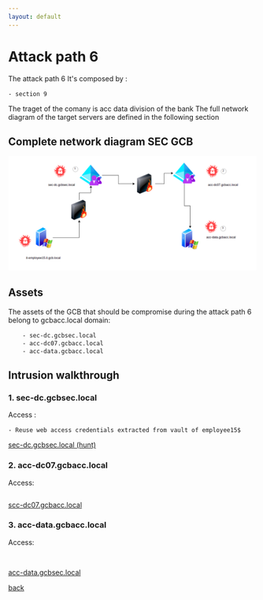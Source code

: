 ```yaml
---
layout: default
---
```


# Attack path 6

The attack path 6 It's composed by :

	- section 9

The traget of the comany is acc data division of the bank
The full network diagram of the target servers are defined in the following section

## Complete network diagram SEC GCB 

![ Attack_path 5 ](/assets/images/attack_path_6.png)

## Assets

The assets of the GCB that should be compromise during the attack path 6 belong to gcbacc.local domain:

```
	- sec-dc.gcbsec.local
	- acc-dc07.gcbacc.local
	- acc-data.gcbacc.local
```

## Intrusion walkthrough


### 1. sec-dc.gcbsec.local

Access :

```
- Reuse web access credentials extracted from vault of employee15$
```

[ sec-dc.gcbsec.local (hunt) ](./sec-dc_hunt.html)


### 2. acc-dc07.gcbacc.local

Access:

```

```
[scc-dc07.gcbacc.local](./acc-dc07.html)


### 3. acc-data.gcbacc.local

Access:

```
 
```
[acc-data.gcbsec.local](./sec-dc.html)




[back](./)

